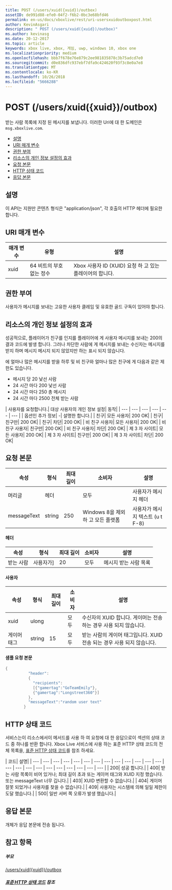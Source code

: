 ```yaml
---
title: POST (/users/xuid({xuid})/outbox)
assetID: de991d88-efe0-04f2-f6b2-0bc3e68bfd46
permalink: en-us/docs/xboxlive/rest/uri-usersxuidoutboxpost.html
author: KevinAsgari
description: " POST (/users/xuid({xuid})/outbox)"
ms.author: kevinasg
ms.date: 20-12-2017
ms.topic: article
keywords: xbox live, xbox, 게임, uwp, windows 10, xbox one
ms.localizationpriority: medium
ms.openlocfilehash: bbb7f678e76e879c2ee981835878c3b75adcd7e0
ms.sourcegitcommit: d0e836dfc937ebf7dfa9c424620f93f3c8e0a7e8
ms.translationtype: MT
ms.contentlocale: ko-KR
ms.lasthandoff: 10/26/2018
ms.locfileid: "5666288"
---
```

# <a name="post-usersxuidxuidoutbox"></a>POST (/users/xuid({xuid})/outbox)
받는 사람 목록에 지정 된 메시지를 보냅니다.
이러한 Uri에 대 한 도메인은 `msg.xboxlive.com`.

  * [설명](#ID4EV)
  * [URI 매개 변수](#ID4EAB)
  * [권한 부여](#ID4ENB)
  * [리소스의 개인 정보 설정의 효과](#ID4EYB)
  * [요청 본문](#ID4E3F)
  * [HTTP 상태 코드](#ID4ETCAC)
  * [응답 본문](#ID4E1EAC)

<a id="ID4EV"></a>


## <a name="remarks"></a>설명

이 API는 지원만 콘텐츠 형식은 "application/json", 각 호출의 HTTP 헤더에 필요한 합니다.

<a id="ID4EAB"></a>


## <a name="uri-parameters"></a>URI 매개 변수

| 매개 변수| 유형| 설명|
| --- | --- | --- |
| xuid | 64 비트의 부호 없는 정수 | Xbox 사용자 ID (XUID) 요청 하 고 있는 플레이어의 합니다. |

<a id="ID4ENB"></a>


## <a name="authorization"></a>권한 부여

사용자가 메시지를 보내는 고유한 사용자 클레임 및 유효한 골드 구독이 있어야 합니다.

<a id="ID4EYB"></a>


## <a name="effect-of-privacy-settings-on-resource"></a>리소스의 개인 정보 설정의 효과

성공적으로, 플레이어가 친구를 인지를 플레이어에 게 사용자 메시지를 보내는 200의 결과 코드에 발생 합니다. 그러나 차단한 사람에 게 메시지를 보내는 수신자는 메시지를 받지 하며 메시지 메시지 되지 않았지만 하는 표시 되지 않습니다.

에 얼마나 많은 메시지를 받을 하루 및 비 친구와 얼마나 많은 친구에 게 다음과 같은 제한도 있습니다.

   * 메시지 당 20 낯선 사람
   * 24 시간 마다 200 낯선 사람
   * 24 시간 마다 250 총 메시지
   * 24 시간 마다 2500 전체 받는 사람

| 사용자를 요청합니다.| 대상 사용자의 개인 정보 설정| 동작|
| --- | --- | --- | --- | --- | --- |
| 옵션인 추가 정보| -| 설명한 합니다.|
| 친구| 모든 사용자| 200 OK|
| 친구| 친구만| 200 OK|
| 친구| 차단| 200 OK|
| 비 친구 사용자| 모든 사용자| 200 OK|
| 비 친구 사용자| 친구만| 200 OK|
| 비 친구 사용자| 차단| 200 OK|
| 제 3 자 사이트| 모든 사용자| 200 OK|
| 제 3 자 사이트| 친구만| 200 OK|
| 제 3 자 사이트| 차단| 200 OK|

<a id="ID4E3F"></a>


## <a name="request-body"></a>요청 본문

| 속성| 형식| 최대 길이| 소비자| 설명|
| --- | --- | --- | --- | --- |
| 머리글| 헤더|  | 모두| 사용자가 메시지 헤더|
| messageText| string| 250| Windows 8을 제외 하 고 모든 플랫폼| 사용자가 메시지 텍스트 (u t F-8)|

#### <a name="header"></a>헤더

| 속성| 형식| 최대 길이| 소비자| 설명|
| --- | --- | --- | --- | --- |
| 받는 사람| 사용자가]| 20| 모두| 메시지 받는 사람 목록|

#### <a name="user"></a>사용자

| 속성| 형식| 최대 길이| 소비자| 설명|
| --- | --- | --- | --- | --- |
| xuid| ulong|  | 모두| 수신자의 XUID 합니다. 게이머는 전송 하는 경우 사용 되지 않습니다.|
| 게이머 태그| string| 15| 모두| 받는 사람의 게이머 태그입니다. XUID 전송 되는 경우 사용 되지 않습니다.|

#### <a name="sample-request-body"></a>샘플 요청 본문 

```cpp
{
          "header":
          {
            "recipients":
            [{"gamertag":"GoTeamEmily"},
            {"gamertag":"Longstreet360"}]
          },
          "messageText":"random user text"
        }

```


<a id="ID4ETCAC"></a>


## <a name="http-status-codes"></a>HTTP 상태 코드

서비스는이 리소스에서이 메서드를 사용 하 여 요청에 대 한 응답으로이 섹션의 상태 코드 중 하나를 반환 합니다. Xbox Live 서비스에 사용 하는 표준 HTTP 상태 코드의 전체 목록을, [표준 HTTP 상태 코드](../../additional/httpstatuscodes.md)를 참조 하세요.

| 코드| 설명|
| --- | --- | --- | --- | --- | --- | --- | --- | --- | --- | --- | --- | --- | --- | --- | --- | --- | --- | --- | --- | --- | --- | --- |
| 200| 성공 합니다.|
| 400| 받는 사람 목록이 비어 있거나; 최대 길이 초과 또는 게이머 태그와 XUID 지정 했습니다. 또는 messageText 너무 깁니다.|
| 403| XUID 변환할 수 없습니다.|
| 404| 게이머 잘못 되었거나 사용자를 찾을 수 없습니다.|
| 409| 사용자는 시스템에 의해 일일 제한이 도달 했습니다.|
| 500| 일반 서버 쪽 오류가 발생 했습니다.|

<a id="ID4E1EAC"></a>


## <a name="response-body"></a>응답 본문

개체가 응답 본문에 전송 됩니다.

<a id="ID4EJFAC"></a>


## <a name="see-also"></a>참고 항목

<a id="ID4ELFAC"></a>


##### <a name="parent"></a>부모  

[/users/xuid({xuid})/outbox](uri-usersxuidoutbox.md)


<a id="ID4EZFAC"></a>


##### <a name="reference--standard-http-status-codesadditionalhttpstatuscodesmd"></a>[표준 HTTP 상태 코드](../../additional/httpstatuscodes.md) 참조
